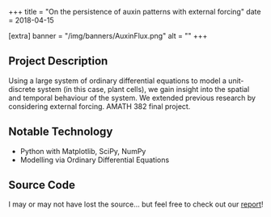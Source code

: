 +++
title = "On the persistence of auxin patterns with external forcing"
date = 2018-04-15

[extra]
banner = "/img/banners/AuxinFlux.png"
alt = ""
+++

## Project Description

Using a large system of ordinary differential equations to model a unit-discrete system (in this case, plant cells), we gain insight into the spatial and temporal behaviour of the system. We extended previous research by considering external forcing. AMATH 382 final project.

## Notable Technology

- Python with Matplotlib, SciPy, NumPy
- Modelling via Ordinary Differential Equations

## Source Code

I may or may not have lost the source... but feel free to check out our [report](/files/am382_final.pdf)!
